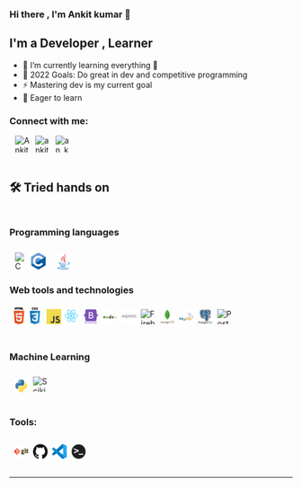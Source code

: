 ### Hi there , I'm Ankit kumar 👋

## I'm a Developer , Learner 
- 🌱 I’m currently learning everything 🤣
- 🥅 2022 Goals: Do great in dev and competitive programming
- ⚡ Mastering dev is my current goal 
- 🔭 Eager to learn

<p>

### Connect with me:
[<img style="padding-left: 10px;" align="left" width="26" height="30" alt="AnkitKu04278106 | Twitter" src="https://cdn.jsdelivr.net/npm/simple-icons@v3/icons/twitter.svg" />](https://twitter.com/AnkitKu04278106)
[<img style="padding-left: 10px;" align="left" width="26" height="30" alt="ankit-kumar-9a65b4189 | LinkedIn"  src="https://cdn.jsdelivr.net/npm/simple-icons@v3/icons/linkedin.svg" />](https://www.linkedin.com/in/ankit-kumar-9a65b4189/)
[<img style="padding-left: 10px;" align="left"  width="26" height="30" alt="an_k_it_kumar | Instagram"  src="https://cdn.jsdelivr.net/npm/simple-icons@v3/icons/instagram.svg" />](https://www.instagram.com/an_k_it_kumar/?hl=en)
<br>
</p>
<p style="padding-top:18px">

## 🛠️ Tried hands on
<p style="padding-top:8px">

### Programming languages
<p style="padding-top:10px">
<img style="padding-left: 10px;" align="left" alt="C"  width="26" height="30" src="https://user-images.githubusercontent.com/42747200/46140125-da084900-c26d-11e8-8ea7-c45ae6306309.png" />   
<img style="padding-left: 0px;" align="C++" src="https://raw.githubusercontent.com/devicons/devicon/master/icons/c/c-original.svg" alt="c" width="31" height="31"/> 
 <img style="padding-left: 10px;" align="Java" src="https://raw.githubusercontent.com/devicons/devicon/master/icons/java/java-original.svg" alt="java" width="30" height="30"/> 
 </p>
 </p>
 </p>
 
 ### Web tools and technologies
 <p style="padding-top:5px">
<img style="padding-left: 4px;" align="left" alt="HTML5"  width="26" height="30" src="https://raw.githubusercontent.com/github/explore/80688e429a7d4ef2fca1e82350fe8e3517d3494d/topics/html/html.png" />
<img style="padding-left: 2px;" align="left" alt="Css"  width="26" height="30" src="https://raw.githubusercontent.com/github/explore/80688e429a7d4ef2fca1e82350fe8e3517d3494d/topics/css/css.png" />
<img style="padding-left: 8px; padding-top: 3px" align="left" alt="JavaScript"  width="26" height="27" src="https://raw.githubusercontent.com/github/explore/80688e429a7d4ef2fca1e82350fe8e3517d3494d/topics/javascript/javascript.png" />
<img style="padding-left: 4px;" align="left" alt="React js"  width="28" height="30" src="https://raw.githubusercontent.com/github/explore/80688e429a7d4ef2fca1e82350fe8e3517d3494d/topics/react/react.png" />
<img  style="padding-left: 8px; padding-top: 3px" align="left" alt="Bootstrap"  width="26" height="27" src="https://raw.githubusercontent.com/devicons/devicon/master/icons/bootstrap/bootstrap-plain-wordmark.svg" />
 <img style="padding-left: 8px; padding-top: 3px" align="left" alt="Node js"  width="26" height="27" src="https://raw.githubusercontent.com/devicons/devicon/master/icons/nodejs/nodejs-original-wordmark.svg" /> 
<img style="padding-left: 8px; padding-top: 3px" align="left" alt="Express js"  width="26" height="27" src="https://raw.githubusercontent.com/devicons/devicon/master/icons/express/express-original-wordmark.svg" />
 <img style="padding-left: 8px; padding-top: 3px" align="left" alt="Firebase"  width="26" height="27" src="https://www.vectorlogo.zone/logos/firebase/firebase-icon.svg" /> 

<img style="padding-left: 8px; padding-top: 3px" align="left" alt="Mongodb"  width="26" height="27" src="https://raw.githubusercontent.com/devicons/devicon/master/icons/mongodb/mongodb-original-wordmark.svg"/>

<img style="padding-left: 8px; padding-top: 3px" align="left" alt="MySql"  width="26" height="27" src="https://raw.githubusercontent.com/devicons/devicon/master/icons/mysql/mysql-original-wordmark.svg" /> 
 
 <img style="padding-left: 8px; padding-top: 3px" align="left" alt="Postgresql"  width="26" height="27" src="https://raw.githubusercontent.com/devicons/devicon/master/icons/postgresql/postgresql-original-wordmark.svg" />
 
 <img style="padding-left: 8px; padding-top: 3px" align="left" alt="Postman"  width="26" height="27" src="https://www.vectorlogo.zone/logos/getpostman/getpostman-icon.svg" /> 

</p><br>
<p style="padding-top:10px">

### Machine Learning
<p style="padding-top:8px">
 <img style="padding-left: 8px; padding-top: 3px" align="left" alt="Python"  width="26" height="27" src="https://raw.githubusercontent.com/devicons/devicon/master/icons/python/python-original.svg" />
  <img style="padding-left: 8px; padding-top: 3px padding-bottom: 20px" align="left" alt="Scikit learn"  width="26" height="27" src="https://upload.wikimedia.org/wikipedia/commons/0/05/Scikit_learn_logo_small.svg" /> 

</p><br><br>

### Tools:
<p style="padding-top:10px">
<img style="padding-left: 8px; padding-top: 3px" align="left" alt="Git"  width="26" height="27" src="https://raw.githubusercontent.com/github/explore/80688e429a7d4ef2fca1e82350fe8e3517d3494d/topics/git/git.png" />
<img style="padding-left: 8px; padding-top: 3px" align="left" alt="Github"  width="26" height="27" src="https://raw.githubusercontent.com/github/explore/78df643247d429f6cc873026c0622819ad797942/topics/github/github.png" />
<img style="padding-left: 8px; padding-top: 3px" align="left" alt="Visual Studio Code"  width="26" height="27" src="https://raw.githubusercontent.com/github/explore/80688e429a7d4ef2fca1e82350fe8e3517d3494d/topics/visual-studio-code/visual-studio-code.png" />
<img style="padding-left: 8px; padding-top: 3px" align="left" alt="Terminal"  width="26" height="27" src="https://raw.githubusercontent.com/github/explore/80688e429a7d4ef2fca1e82350fe8e3517d3494d/topics/terminal/terminal.png" />

</p>

<br />
<br />

---

<!-- <details>
  <summary>:zap: GitHub Stats</summary>

  <img align="left" alt="Ankit kumar's GitHub Stats" src="https://github-readme-stats.vercel.app/api?username=ankitkumarhello20&show_icons=true&hide_border=true" />

</details> -->
